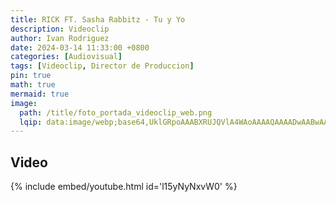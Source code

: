 ```yaml
---
title: RICK FT. Sasha Rabbitz - Tu y Yo
description: Videoclip
author: Ivan Rodriguez
date: 2024-03-14 11:33:00 +0800
categories: [Audiovisual]
tags: [Videoclip, Director de Produccion]
pin: true
math: true
mermaid: true
image:
  path: /title/foto_portada_videoclip_web.png
  lqip: data:image/webp;base64,UklGRpoAAABXRUJQVlA4WAoAAAAQAAAADwAABwAAQUxQSDIAAAARL0AmbZurmr57yyIiqE8oiG0bejIYEQTgqiDA9vqnsUSI6H+oAERp2HZ65qP/VIAWAFZQOCBCAAAA8AEAnQEqEAAIAAVAfCWkAALp8sF8rgRgAP7o9FDvMCkMde9PK7euH5M1m6VWoDXf2FkP3BqV0ZYbO6NA/VFIAAAA
---
```


## Video

{% include embed/youtube.html id='l15yNyNxvW0' %}
